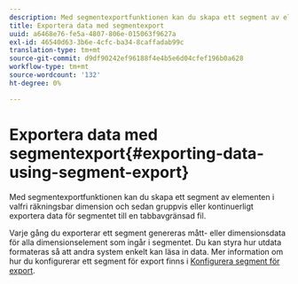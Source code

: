```yaml
---
description: Med segmentexportfunktionen kan du skapa ett segment av elementen i valfri räkningsbar dimension och sedan gruppvis eller kontinuerligt exportera data för segmentet till en tabbavgränsad fil.
title: Exportera data med segmentexport
uuid: a6468e76-fe5a-4807-806e-015063f9627a
exl-id: 46540d63-3b6e-4cfc-ba34-8caffadab99c
translation-type: tm+mt
source-git-commit: d9df90242ef96188f4e4b5e6d04cfef196b0a628
workflow-type: tm+mt
source-wordcount: '132'
ht-degree: 0%

---
```


# Exportera data med segmentexport{#exporting-data-using-segment-export}

Med segmentexportfunktionen kan du skapa ett segment av elementen i valfri räkningsbar dimension och sedan gruppvis eller kontinuerligt exportera data för segmentet till en tabbavgränsad fil.

Varje gång du exporterar ett segment genereras mått- eller dimensionsdata för alla dimensionselement som ingår i segmentet. Du kan styra hur utdata formateras så att andra system enkelt kan läsa in data. Mer information om hur du konfigurerar ett segment för export finns i [Konfigurera segment för export](../../../home/c-get-started/c-exp-data-seg-exp/t-config-sgts-expt.md#task-8857f221fa66463990ec9b60db6db372).
